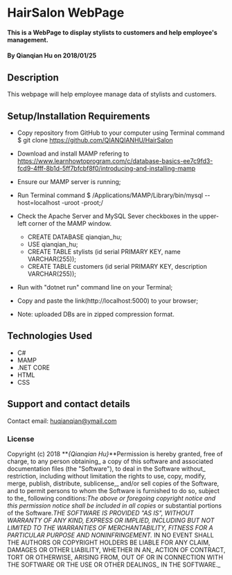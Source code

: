 # HairSalon WebPage

#### This is a WebPage to display stylists to customers and help employee's management.

#### By Qianqian Hu on 2018/01/25

## Description

This webpage will help employee manage data of stylists and customers.

## Setup/Installation Requirements

* Copy repository from GitHub to your computer using Terminal command $ git clone https://github.com/QIANQIANHU/HairSalon
* Download and install MAMP refering to https://www.learnhowtoprogram.com/c/database-basics-ee7c9fd3-fcd9-4fff-8b1d-5ff7bfcbf8f0/introducing-and-installing-mamp
* Ensure our MAMP server is running;
* Run Terminal command $ /Applications/MAMP/Library/bin/mysql --host=localhost -uroot -proot;/
* Check the Apache Server and MySQL Sever checkboxes in the upper-left corner of the MAMP window.
    - CREATE DATABASE qianqian_hu;
    - USE qianqian_hu;
    - CREATE TABLE stylists (id serial PRIMARY KEY, name VARCHAR(255));
    - CREATE TABLE customers (id serial PRIMARY KEY, description VARCHAR(255));

* Run with "dotnet run" command line on your Terminal;
* Copy and paste the link(http://localhost:5000) to your browser;
* Note: uploaded DBs are in zipped compression format.

## Technologies Used

* C#
* MAMP
* .NET CORE
* HTML
* CSS


## Support and contact details

Contact email: huqianqian@ymail.com

### License

Copyright (c) 2018 **_{Qianqian Hu}_**Permission is hereby granted, free of charge, to any person obtaining_
a copy of this software and associated documentation files (the "Software"), to deal in the Software without_
restriction, including without limitation the rights to use, copy, modify, merge, publish, distribute, sublicense,_
and/or sell copies of the Software, and to permit persons to whom the Software is furnished to do so, subject to the_
following conditions:_The above or foregoing copyright notice and this permission notice shall be included in all copies_
or substantial portions of the Software.__THE SOFTWARE IS PROVIDED "AS IS", WITHOUT WARRANTY OF ANY KIND, EXPRESS OR IMPLIED,_
INCLUDING BUT NOT LIMITED TO THE WARRANTIES OF MERCHANTABILITY, FITNESS FOR A PARTICULAR PURPOSE AND NONINFRINGEMENT._
IN NO EVENT SHALL THE AUTHORS OR COPYRIGHT HOLDERS BE LIABLE FOR ANY CLAIM, DAMAGES OR OTHER LIABILITY, WHETHER IN AN_
ACTION OF CONTRACT, TORT OR OTHERWISE, ARISING FROM, OUT OF OR IN CONNECTION WITH THE SOFTWARE OR THE USE OR OTHER DEALINGS_
IN THE SOFTWARE._

